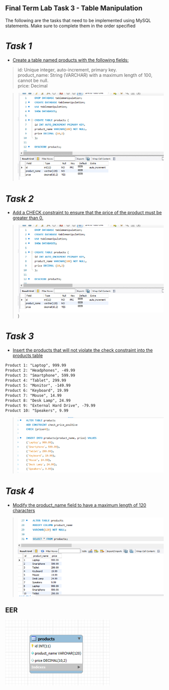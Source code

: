## Final Term Lab Task 3 - Table Manipulation
The following are the tasks that need to be implemented using MySQL statements. Make sure to complete them in the order specified

# *Task 1*
* <ins>Create a table named products with the following fields:
> id: Unique integer, auto-increment, primary key.\
product_name: String (VARCHAR) with a maximum length of 100, cannot be null.\
price: Decimal

> ![Sample Output](image/33.png)

# *Task 2*
* <ins>Add a CHECK constraint to ensure that the price of the product must be greater
than 0.
> ![Sample Output](image/33.png))

# *Task 3*
* <ins>Insert the products that will not violate the check constraint into the products
table
```
Product 1: "Laptop", 999.99
Product 2: "Headphones", -49.99
Product 3: "Smartphone", 599.99
Product 4: "Tablet", 299.99
Product 5: "Monitor", -149.99
Product 6: "Keyboard", 19.99
Product 7: "Mouse", 14.99
Product 8: "Desk Lamp", 24.99
Product 9: "External Hard Drive", -79.99
Product 10: "Speakers", 9.99
```
>![Sample Output](image/3.2.png)

# *Task 4*
* <ins>Modify the product_name field to have a maximum length of 120 characters
> ![Sample Output](image/3.3.png)

## **EER**
![Sample Output](image/er3.png)
